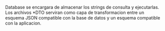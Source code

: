 Database se encargara de almacenar los strings de consulta
y ejecutarlas.
Los archivos *DTO serviran como capa de transformacion entre un esquema JSON compatible con la base de datos y un esquema compatible con la aplicacion. 